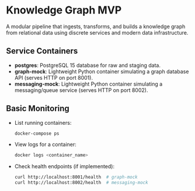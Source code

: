# Knowledge Graph MVP

A modular pipeline that ingests, transforms, and builds a knowledge graph from relational data using discrete services and modern data infrastructure.

## Service Containers

- **postgres**: PostgreSQL 15 database for raw and staging data.
- **graph-mock**: Lightweight Python container simulating a graph database API (serves HTTP on port 8001).
- **messaging-mock**: Lightweight Python container simulating a messaging/queue service (serves HTTP on port 8002).

## Basic Monitoring

- List running containers:
  ```sh
  docker-compose ps
  ```
- View logs for a container:
  ```sh
  docker logs <container_name>
  ```
- Check health endpoints (if implemented):
  ```sh
  curl http://localhost:8001/health  # graph-mock
  curl http://localhost:8002/health  # messaging-mock
  ``` 